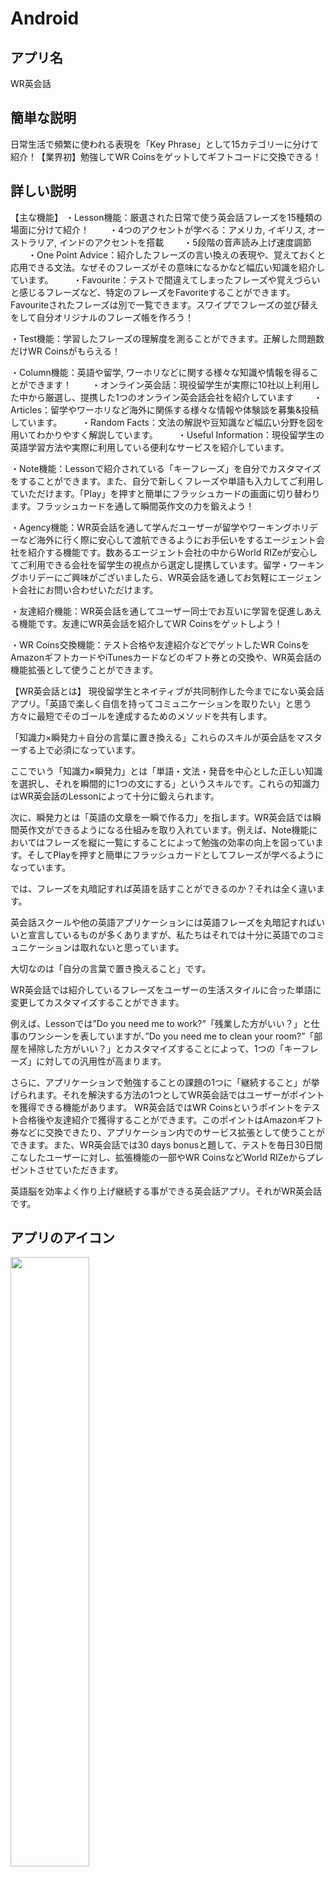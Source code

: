 # Android
## アプリ名
WR英会話

## 簡単な説明
日常生活で頻繁に使われる表現を「Key Phrase」として15カテゴリーに分けて紹介！【業界初】勉強してWR Coinsをゲットしてギフトコードに交換できる！

## 詳しい説明
【主な機能】
・Lesson機能：厳選された日常で使う英会話フレーズを15種類の場面に分けて紹介！
　　・4つのアクセントが学べる：アメリカ, イギリス, オーストラリア, インドのアクセントを搭載
　　・5段階の音声読み上げ速度調節
　　・One Point Advice：紹介したフレーズの言い換えの表現や、覚えておくと応用できる文法。なぜそのフレーズがその意味になるかなど幅広い知識を紹介しています。
　　・Favourite：テストで間違えてしまったフレーズや覚えづらいと感じるフレーズなど、特定のフレーズをFavoriteすることができます。Favouriteされたフレーズは別で一覧できます。スワイプでフレーズの並び替えをして自分オリジナルのフレーズ帳を作ろう！

・Test機能：学習したフレーズの理解度を測ることができます。正解した問題数だけWR Coinsがもらえる！

・Column機能：英語や留学, ワーホリなどに関する様々な知識や情報を得ることができます！
　　・オンライン英会話：現役留学生が実際に10社以上利用した中から厳選し、提携した1つのオンライン英会話会社を紹介しています
　　・Articles：留学やワーホリなど海外に関係する様々な情報や体験談を募集&投稿しています。
　　・Random Facts：文法の解説や豆知識など幅広い分野を図を用いてわかりやすく解説しています。
　　・Useful Information：現役留学生の英語学習方法や実際に利用している便利なサービスを紹介しています。

・Note機能：Lessonで紹介されている「キーフレーズ」を自分でカスタマイズをすることができます。また、自分で新しくフレーズや単語も入力してご利用していただけます。「Play」を押すと簡単にフラッシュカードの画面に切り替わります。フラッシュカードを通して瞬間英作文の力を鍛えよう！

・Agency機能：WR英会話を通して学んだユーザーが留学やワーキングホリデーなど海外に行く際に安心して渡航できるようにお手伝いをするエージェント会社を紹介する機能です。数あるエージェント会社の中からWorld RIZeが安心してご利用できる会社を留学生の視点から選定し提携しています。留学・ワーキングホリデーにご興味がございましたら、WR英会話を通してお気軽にエージェント会社にお問い合わせいただけます。


・友達紹介機能：WR英会話を通してユーザー同士でお互いに学習を促進しあえる機能です。友達にWR英会話を紹介してWR Coinsをゲットしよう！

・WR Coins交換機能：テスト合格や友達紹介などでゲットしたWR CoinsをAmazonギフトカードやiTunesカードなどのギフト券との交換や、WR英会話の機能拡張として使うことができます。



【WR英会話とは】
現役留学生とネイティブが共同制作した今までにない英会話アプリ。「英語で楽しく自信を持ってコミュニケーションを取りたい」と思う方々に最短でそのゴールを達成するためのメソッドを共有します。


「知識力×瞬発力＋自分の言葉に置き換える」これらのスキルが英会話をマスターする上で必須になっています。

ここでいう「知識力×瞬発力」とは「単語・文法・発音を中心とした正しい知識を選択し、それを瞬間的に1つの文にする」というスキルです。これらの知識力はWR英会話のLessonによって十分に鍛えられます。

次に、瞬発力とは「英語の文章を一瞬で作る力」を指します。WR英会話では瞬間英作文ができるようになる仕組みを取り入れています。例えば、Note機能においてはフレーズを縦に一覧にすることによって勉強の効率の向上を図っています。そしてPlayを押すと簡単にフラッシュカードとしてフレーズが学べるようになっています。


では、フレーズを丸暗記すれば英語を話すことができるのか？それは全く違います。

英会話スクールや他の英語アプリケーションには英語フレーズを丸暗記すればいいと宣言しているものが多くありますが、私たちはそれでは十分に英語でのコミュニケーションは取れないと思っています。

大切なのは「自分の言葉で置き換えること」です。

WR英会話では紹介しているフレーズをユーザーの生活スタイルに合った単語に変更してカスタマイズすることができます。

例えば、Lessonでは”Do you need me to work?”「残業した方がいい？」と仕事のワンシーンを表していますが、”Do you need me to clean your room?”「部屋を掃除した方がいい？」とカスタマイズすることによって、1つの「キーフレーズ」に対しての汎用性が高まります。



さらに、アプリケーションで勉強することの課題の1つに「継続すること」が挙げられます。それを解決する方法の1つとしてWR英会話ではユーザーがポイントを獲得できる機能があります。
WR英会話ではWR Coinsというポイントをテスト合格後や友達紹介で獲得することができます。このポイントはAmazonギフト券などに交換できたり、アプリケーション内でのサービス拡張として使うことができます。また、WR英会話では30 days bonusと題して、テストを毎日30日間こなしたユーザーに対し、拡張機能の一部やWR CoinsなどWorld RIZeからプレゼントさせていただきます。


英語脳を効率よく作り上げ継続する事ができる英会話アプリ。それがWR英会話です。

## アプリのアイコン
<img src="figs/store/icon_512x512.jpeg" width=50%>

## スクリーンショット(仮)
<img src="figs/store/screenshot_1.jpg" width=50%>
<img src="figs/store/screenshot_2.jpg" width=50%>
<img src="figs/store/screenshot_3.jpg" width=50%>
<img src="figs/store/screenshot_4.jpg" width=50%>
<img src="figs/store/screenshot_5.jpg" width=50%>
